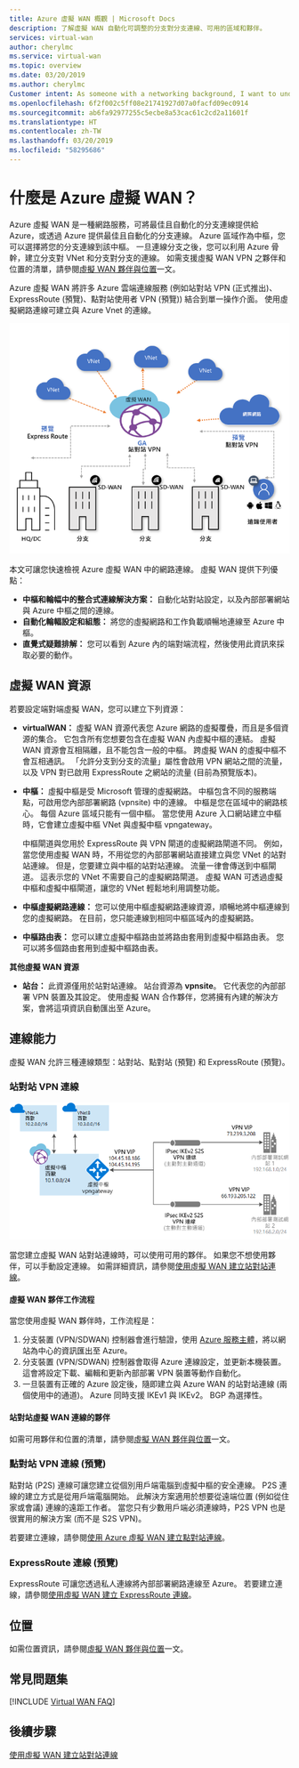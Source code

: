 ```yaml
---
title: Azure 虛擬 WAN 概觀 | Microsoft Docs
description: 了解虛擬 WAN 自動化可調整的分支對分支連線、可用的區域和夥伴。
services: virtual-wan
author: cherylmc
ms.service: virtual-wan
ms.topic: overview
ms.date: 03/20/2019
ms.author: cherylmc
Customer intent: As someone with a networking background, I want to understand what Virtual WAN is and if it is the right choice for my Azure network.
ms.openlocfilehash: 6f2f002c5ff08e21741927d07a0facfd09ec0914
ms.sourcegitcommit: ab6fa92977255c5ecbe8a53cac61c2cd2a11601f
ms.translationtype: HT
ms.contentlocale: zh-TW
ms.lasthandoff: 03/20/2019
ms.locfileid: "58295686"
---
```

# <a name="what-is-azure-virtual-wan"></a>什麼是 Azure 虛擬 WAN？

Azure 虛擬 WAN 是一種網路服務，可將最佳且自動化的分支連線提供給 Azure，或透過 Azure 提供最佳且自動化的分支連線。 Azure 區域作為中樞，您可以選擇將您的分支連線到該中樞。 一旦連線分支之後，您可以利用 Azure 骨幹，建立分支對 VNet 和分支對分支的連線。 如需支援虛擬 WAN VPN 之夥伴和位置的清單，請參閱[虛擬 WAN 夥伴與位置](virtual-wan-locations-partners.md)一文。

Azure 虛擬 WAN 將許多 Azure 雲端連線服務 (例如站對站 VPN (正式推出)、ExpressRoute (預覽)、點對站使用者 VPN (預覽)) 結合到單一操作介面。 使用虛擬網路連線可建立與 Azure Vnet 的連線。

![虛擬 WAN 的圖表](./media/virtual-wan-about/vwangraphic.png)

本文可讓您快速檢視 Azure 虛擬 WAN 中的網路連線。 虛擬 WAN 提供下列優點：

* **中樞和輪幅中的整合式連線解決方案：** 自動化站對站設定，以及內部部署網站與 Azure 中樞之間的連線。
* **自動化輪輻設定和組態：** 將您的虛擬網路和工作負載順暢地連線至 Azure 中樞。
* **直覺式疑難排解：** 您可以看到 Azure 內的端對端流程，然後使用此資訊來採取必要的動作。

## <a name="resources"></a>虛擬 WAN 資源

若要設定端對端虛擬 WAN，您可以建立下列資源：

* **virtualWAN：** 虛擬 WAN 資源代表您 Azure 網路的虛擬覆疊，而且是多個資源的集合。 它包含所有您想要包含在虛擬 WAN 內虛擬中樞的連結。 虛擬 WAN 資源會互相隔離，且不能包含一般的中樞。 跨虛擬 WAN 的虛擬中樞不會互相通訊。 「允許分支到分支的流量」屬性會啟用 VPN 網站之間的流量，以及 VPN 對已啟用 ExpressRoute 之網站的流量 (目前為預覽版本)。

* **中樞：** 虛擬中樞是受 Microsoft 管理的虛擬網路。 中樞包含不同的服務端點，可啟用您內部部署網路 (vpnsite) 中的連線。 中樞是您在區域中的網路核心。 每個 Azure 區域只能有一個中樞。 當您使用 Azure 入口網站建立中樞時，它會建立虛擬中樞 VNet 與虛擬中樞 vpngateway。

  中樞閘道與您用於 ExpressRoute 與 VPN 閘道的虛擬網路閘道不同。 例如，當您使用虛擬 WAN 時，不用從您的內部部署網站直接建立與您 VNet 的站對站連線。 但是，您要建立與中樞的站對站連線。 流量一律會傳送到中樞閘道。 這表示您的 VNet 不需要自己的虛擬網路閘道。 虛擬 WAN 可透過虛擬中樞和虛擬中樞閘道，讓您的 VNet 輕鬆地利用調整功能。

* **中樞虛擬網路連線：** 您可以使用中樞虛擬網路連線資源，順暢地將中樞連線到您的虛擬網路。 在目前，您只能連線到相同中樞區域內的虛擬網路。

* **中樞路由表：** 您可以建立虛擬中樞路由並將路由套用到虛擬中樞路由表。 您可以將多個路由套用到虛擬中樞路由表。

**其他虛擬 WAN 資源**

  * **站台：** 此資源僅用於站對站連線。 站台資源為 **vpnsite**。 它代表您的內部部署 VPN 裝置及其設定。 使用虛擬 WAN 合作夥伴，您將擁有內建的解決方案，會將這項資訊自動匯出至 Azure。

## <a name="connectivity"></a>連線能力

虛擬 WAN 允許三種連線類型：站對站、點對站 (預覽) 和 ExpressRoute (預覽)。

### <a name="s2s"></a>站對站 VPN 連線

![虛擬 WAN 的圖表](./media/virtual-wan-about/virtualwan.png)

當您建立虛擬 WAN 站對站連線時，可以使用可用的夥伴。 如果您不想使用夥伴，可以手動設定連線。 如需詳細資訊，請參閱[使用虛擬 WAN 建立站對站連線](virtual-wan-site-to-site-portal.md)。

#### <a name="s2spartner"></a>虛擬 WAN 夥伴工作流程

當您使用虛擬 WAN 夥伴時，工作流程是：

1. 分支裝置 (VPN/SDWAN) 控制器會進行驗證，使用 [Azure 服務主體](../active-directory/develop/howto-create-service-principal-portal.md)，將以網站為中心的資訊匯出至 Azure。
2. 分支裝置 (VPN/SDWAN) 控制器會取得 Azure 連線設定，並更新本機裝置。 這會將設定下載、編輯和更新內部部署 VPN 裝置等動作自動化。
3. 一旦裝置有正確的 Azure 設定後，隨即建立與 Azure WAN 的站對站連線 (兩個使用中的通道)。 Azure 同時支援 IKEv1 與 IKEv2。 BGP 為選擇性。

#### <a name="partners"></a>站對站虛擬 WAN 連線的夥伴

如需可用夥伴和位置的清單，請參閱[虛擬 WAN 夥伴與位置](virtual-wan-locations-partners.md)一文。

### <a name="p2s"></a>點對站 VPN 連線 (預覽)

點對站 (P2S) 連線可讓您建立從個別用戶端電腦到虛擬中樞的安全連線。 P2S 連線的建立方式是從用戶端電腦開始。 此解決方案適用於想要從遠端位置 (例如從住家或會議) 連線的遠距工作者。 當您只有少數用戶端必須連線時，P2S VPN 也是很實用的解決方案 (而不是 S2S VPN)。

若要建立連線，請參閱[使用 Azure 虛擬 WAN 建立點對站連線](virtual-wan-point-to-site-portal.md)。

### <a name="er"></a>ExpressRoute 連線 (預覽)

ExpressRoute 可讓您透過私人連線將內部部署網路連線至 Azure。 若要建立連線，請參閱[使用虛擬 WAN 建立 ExpressRoute 連線](virtual-wan-expressroute-portal.md)。

## <a name="locations"></a>位置

如需位置資訊，請參閱[虛擬 WAN 夥伴與位置](virtual-wan-locations-partners.md)一文。

## <a name="faq"></a>常見問題集

[!INCLUDE [Virtual WAN FAQ](../../includes/virtual-wan-faq-include.md)]

## <a name="next-steps"></a>後續步驟

[使用虛擬 WAN 建立站對站連線](virtual-wan-site-to-site-portal.md)
